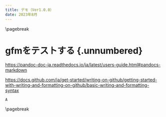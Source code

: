 ```yaml
---
title: デモ（Ver1.0.0）
date: 2023年8月
---
```


\pagebreak

# gfmをテストする {.unnumbered}

https://pandoc-doc-ja.readthedocs.io/ja/latest/users-guide.html#pandocs-markdown

https://docs.github.com/ja/get-started/writing-on-github/getting-started-with-writing-and-formatting-on-github/basic-writing-and-formatting-syntax

`A`

\pagebreak
